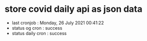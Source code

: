 # store covid daily api as json data

- last cronjob : Monday, 26 July 2021 00:41:22
- status og cron : success
- status daily cron : success
      
      
